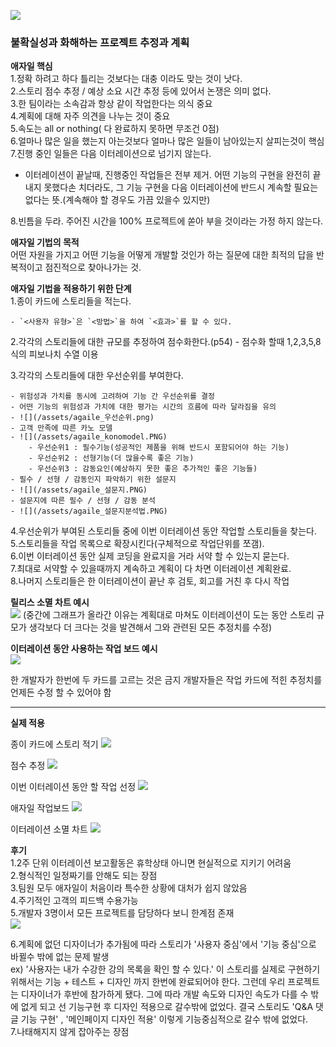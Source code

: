 ![](/assets/agaile_book.jpg)

### 불확실성과 화해하는 프로젝트 추정과 계획

**애자일 핵심**<br>
1.정확 하려고 하다 틀리는 것보다는 대충 이라도 맞는 것이 낫다.<br>
2.스토리 점수 추정 / 예상 소요 시간 추정 등에 있어서 논쟁은 의미 없다.<br> 
3.한 팀이라는 소속감과 항상 같이 작업한다는 의식 중요<br>
4.계획에 대해 자주 의견을 나누는 것이 중요 <br>
5.속도는 all or nothing( 다 완료하지 못하면 무조건 0점)<br>
6.얼마나 많은 일을 했는지 아는것보다 얼마나 많은 일들이 남아있는지 살피는것이 핵심<br>
7.진행 중인 일들은 다음 이터레이션으로 넘기지 않는다.<br>
- 이터레이션이 끝날때, 진행중인 작업들은 전부 제거. 어떤 기능의 구현을 완전히 끝내지 못했다손 치더라도, 그 기능 구현을 다음 이터레이션에 반드시 계속할 필요는 없다는 뜻.(계속해야 할 경우도 가끔 있을수 있지만)

8.빈틈을 두라. 주어진 시간을 100% 프로젝트에 쏟아 부을 것이라는 가정 하지 않는다.

**애자일 기법의 목적**<br>
어떤 자원을 가지고 어떤 기능을 어떻게 개발할 것인가 하는 질문에 대한 최적의 답을 반복적이고 점진적으로 찾아나가는 것.

**애자일 기법을 적용하기 위한 단계**<br>
1.종이 카드에 스토리들을 적는다.
    
    - `<사용자 유형>`은 `<방법>`을 하여 `<효과>`를 할 수 있다. 
    
2.각각의 스토리들에 대한 규모를 추정하여 점수화한다.(p54)
    - 점수화 할때 1,2,3,5,8식의 피보나치 수열 이용
    
3.각각의 스토리들에 대한 우선순위를 부여한다.

    - 위험성과 가치를 동시에 고려하여 기능 간 우선순위를 결정
    - 어떤 기능의 위험성과 가치에 대한 평가는 시간의 흐름에 따라 달라짐을 유의
    - ![](/assets/agaile_우선순위.png) 
    - 고객 만족에 따른 카노 모델
    - ![](/assets/agaile_konomodel.PNG)
        - 우선순위1 : 필수기능(성공적인 제품을 위해 반드시 포함되어야 하는 기능)
        - 우선순위2 : 선형기능(더 많을수록 좋은 기능)
        - 우선순위3 : 감동요인(예상하지 못한 좋은 추가적인 좋은 기능들) 
    - 필수 / 선형 / 감동인지 파악하기 위한 설문지 
    - ![](/assets/agaile_설문지.PNG)
    - 설문지에 따른 필수 / 선형 / 감동 분석 
    - ![](/assets/agaile_설문지분석법.PNG)

4.우선순위가 부여된 스토리들 중에 이번 이터레이션 동안 작업할 스토리들을 찾는다.<br>
5.스토리들을 작업 목록으로 확장시킨다(구체적으로 작업단위를 쪼갬).<br>
6.이번 이터레이션 동안 실제 코딩을 완료지을 거라 서약 할 수 있는지 묻는다.<br>
7.최대로 서약할 수 있을때까지 계속하고 계획이 다 차면 이터레이션 계획완료.<br>
8.나머지 스토리들은 한 이터레이션이 끝난 후 검토, 회고를 거친 후 다시 작업<br>

**릴리스 소멸 차트 예시**<br>
![](/assets/agaile_이터레이션소멸차트.png)
(중간에 그래프가 올라간 이유는 계획대로 마쳐도 이터레이션이 도는 동안 스토리 규모가 생각보다 더 크다는 것을 발견해서 그와 관련된 모든 추정치를 수정) 

**이터레이션 동안 사용하는 작업 보드 예시**<br>
![](/assets/agaile_jobboard.PNG)

한 개발자가 한번에 두 카드를 고르는 것은 금지
개발자들은 작업 카드에 적힌 추정치를 언제든 수정 할 수 있어야 함

---

**실제 적용** 

종이 카드에 스토리 적기
![](/assets/agaile_card.jpg)

점수 추정
![](/assets/agaile_score.jpg)

이번 이터레이션 동안 할 작업 선정
![](/assets/agaile_card2.jpg)

애자일 작업보드
![](/assets/agaile_jobboard.jpg)

이터레이션 소멸 차트
![](/assets/agaile_burndownchart.jpg)

**후기**<br>
1.2주 단위 이터레이션 보고활동은 휴학상태 아니면 현실적으로 지키기 어려움<br>
2.형식적인 일정짜기를 안해도 되는 장점<br> 
3.팀원 모두 애자일이 처음이라 특수한 상황에 대처가 쉽지 않았음<br>
4.주기적인 고객의 피드백 수용가능<br>
5.개발자 3명이서 모든 프로젝트를 담당하다 보니 한계점 존재<br> 
![](/assets/agaile_후기.PNG)

6.계획에 없던 디자이너가 추가됨에 따라 스토리가 '사용자 중심'에서 '기능 중심'으로 바뀔수 밖에 없는 문제 발생<br>
ex) '사용자는 내가 수강한 강의 목록을 확인 할 수 있다.' 이 스토리를 실제로 구현하기 위해서는 기능 + 테스트 + 디자인 까지 한번에 완료되어야 한다. 그런데 우리 프로젝트는 디자이너가 후반에 참가하게 됐다. 그에 따라 개발 속도와 디자인 속도가 다를 수 밖에 없게 되고 선 기능구현 후 디자인 적용으로 갈수밖에 없었다. 결국 스토리도 'Q&A 댓글 기능 구현' , '메인페이지 디자인 적용' 이렇게 기능중심적으로 갈수 밖에 없었다.<br> 
7.나태해지지 않게 잡아주는 장점 